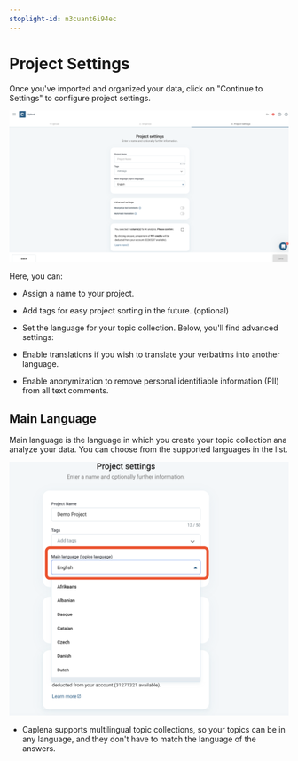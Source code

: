 ```yaml
---
stoplight-id: n3cuant6i94ec
---
```


# Project Settings

Once you've imported and organized your data, click on "Continue to Settings" to configure project settings.

![Screenshot 2024-06-26 at 14.29.46.png](<../assets/images/Screenshot 2024-06-26 at 14.29.46.png>)

Here, you can:

- Assign a name to your project.
- Add tags for easy project sorting in the future. (optional)
- Set the language for your topic collection.
Below, you'll find advanced settings:

- Enable translations if you wish to translate your verbatims into another language.
- Enable anonymization to remove personal identifiable information (PII) from all text comments.

## Main Language

Main language is the language in which you create your topic collection ana analyze your data. You can choose from the supported languages in the list.

![Screenshot 2024-09-03 at 10.38.33.png](<../assets/images/Screenshot 2024-09-03 at 10.38.33.png>)


 - Caplena supports multilingual topic collections, so your topics can be in any language, and they don't have to match the language of the answers.
 
 


